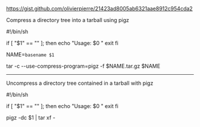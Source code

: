 https://gist.github.com/olivierpierre/21423ad8005ab6321aae8912c954cda2

Compress a directory tree into a tarball using pigz


#!/bin/sh

if [ "$1" == "" ]; then
	echo "Usage: $0 <folder to compress>"
	exit
fi

NAME=`basename $1`

tar -c --use-compress-program=pigz -f $NAME.tar.gz $NAME

  --------------------------------------------------------------
  
 Uncompress a directory tree contained in a tarball with pigz

  
  #!/bin/sh

if [ "$1" == "" ]; then
	echo "Usage: $0 <file to uncompress>"
	exit
fi

pigz -dc $1 | tar xf -

